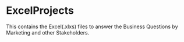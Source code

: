 # ExcelProjects
This contains the Excel(.xlxs) files to answer the Business Questions by Marketing and other Stakeholders.
